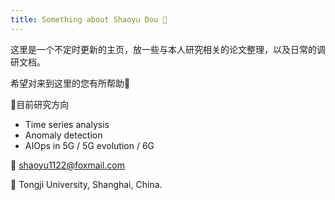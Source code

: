 ```yaml
---
title: Something about Shaoyu Dou 🥳
---
```


这里是一个不定时更新的主页，放一些与本人研究相关的论文整理，以及日常的调研文档。

希望对来到这里的您有所帮助🤭



🌟目前研究方向

- Time series analysis
- Anomaly detection
- AIOps in 5G / 5G evolution / 6G



📧 shaoyu1122@foxmail.com

🏫 Tongji University, Shanghai, China.
